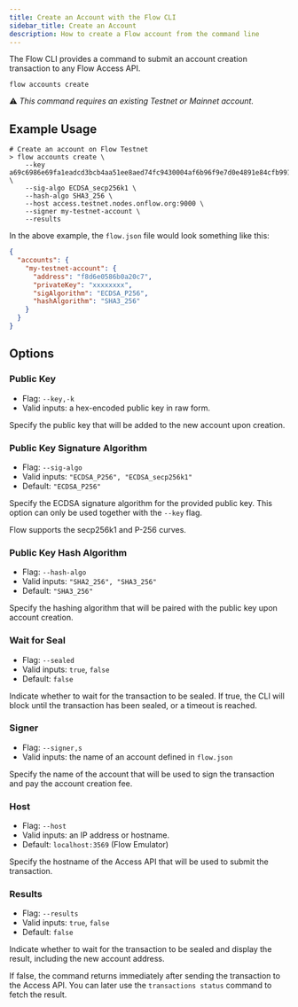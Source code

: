 ```yaml
---
title: Create an Account with the Flow CLI
sidebar_title: Create an Account
description: How to create a Flow account from the command line
---
```


The Flow CLI provides a command to submit an account creation 
transaction to any Flow Access API.

`flow accounts create`

⚠️ _This command requires an existing Testnet or Mainnet account._

## Example Usage

```shell
# Create an account on Flow Testnet
> flow accounts create \
    --key a69c6986e69fa1eadcd3bcb4aa51ee8aed74fc9430004af6b96f9e7d0e4891e84cfb99171846ba6d0354d195571397f5904cd319c3e01e96375d5777f1a47010 \
    --sig-algo ECDSA_secp256k1 \
    --hash-algo SHA3_256 \
    --host access.testnet.nodes.onflow.org:9000 \
    --signer my-testnet-account \
    --results
```

In the above example, the `flow.json` file would look something like this:

```json
{
  "accounts": {
    "my-testnet-account": {
      "address": "f8d6e0586b0a20c7",
      "privateKey": "xxxxxxxx",
      "sigAlgorithm": "ECDSA_P256",
      "hashAlgorithm": "SHA3_256"
    }
  }
}
```

## Options
    
### Public Key

- Flag: `--key,-k`
- Valid inputs: a hex-encoded public key in raw form.

Specify the public key that will be added to the new account
upon creation.

### Public Key Signature Algorithm
    
- Flag: `--sig-algo`
- Valid inputs: `"ECDSA_P256", "ECDSA_secp256k1"`
- Default: `"ECDSA_P256"`

Specify the ECDSA signature algorithm for the provided public key.
This option can only be used together with the `--key` flag.

Flow supports the secp256k1 and P-256 curves.

### Public Key Hash Algorithm

- Flag: `--hash-algo`
- Valid inputs: `"SHA2_256", "SHA3_256"`
- Default: `"SHA3_256"`

Specify the hashing algorithm that will be paired with the public key
upon account creation.

### Wait for Seal

- Flag: `--sealed`
- Valid inputs: `true`, `false`
- Default: `false`

Indicate whether to wait for the transaction to be sealed.
If true, the CLI will block until the transaction has been sealed, or
a timeout is reached.

### Signer

- Flag: `--signer,s`
- Valid inputs: the name of an account defined in `flow.json`

Specify the name of the account that will be used to sign the transaction
and pay the account creation fee.

### Host

- Flag: `--host`
- Valid inputs: an IP address or hostname.
- Default: `localhost:3569` (Flow Emulator)

Specify the hostname of the Access API that will be
used to submit the transaction.

### Results

- Flag: `--results`
- Valid inputs: `true`, `false`
- Default: `false`

Indicate whether to wait for the transaction to be sealed
and display the result, including the new account address.

If false, the command returns immediately after sending the transaction
to the Access API. You can later use the `transactions status` command
to fetch the result.
